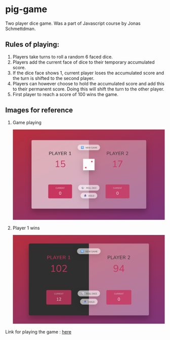 # pig-game

Two player dice game. Was a part of Javascript course by Jonas Schmettdman.

## Rules of playing:

1) Players take turns to roll a random 6 faced dice.
2) Players add the current face of dice to their temporary accumulated score.
3) If the dice face shows 1, current player loses the accumulated score and the turn is shifted to the second player.
4) Players can however choose to hold the accumulated score and add this to their permanent score. Doing this will shift the turn to the other player.
5) First player to reach a score of 100 wins the game.


## Images for reference

1) Game playing

   ![](https://github.com/Sushant-Mittal/pig-game/blob/main/screenshot-127.0.0.1_5500-2024.09.16-21_16_33.png)

2) Player 1 wins

   ![](https://github.com/Sushant-Mittal/pig-game/blob/main/screenshot-127.0.0.1_5500-2024.09.16-21_18_30.png)


Link for playing the game : [here](https://sushant-mittal.github.io/pig-game/)

